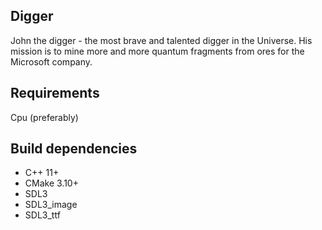 ## Digger

John the digger - the most brave and talented digger in the Universe. His mission is to mine more and more quantum fragments from ores for the Microsoft company.

## Requirements

Cpu (preferably)

## Build dependencies

- C++ 11+
- CMake 3.10+
- SDL3
- SDL3_image
- SDL3_ttf
